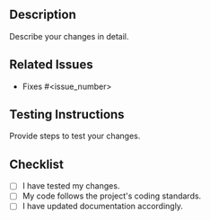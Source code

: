 ## Description

Describe your changes in detail.

## Related Issues

- Fixes #<issue_number>

## Testing Instructions

Provide steps to test your changes.

## Checklist

- [ ] I have tested my changes.
- [ ] My code follows the project's coding standards.
- [ ] I have updated documentation accordingly.
